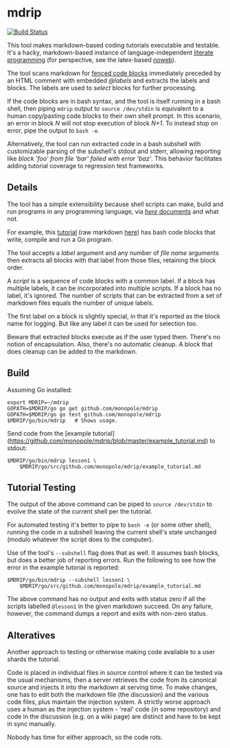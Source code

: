 # mdrip

[![Build Status](https://travis-ci.org/monopole/mdrip.svg?branch=master)](https://travis-ci.org/monopole/mdrip)

This tool makes markdown-based coding tutorials executable and
testable.  It's a hacky, markdown-based instance of
language-independent [literate
programming](http://en.wikipedia.org/wiki/Literate_programming) (for
perspective, see the latex-based
[noweb](http://en.wikipedia.org/wiki/Noweb)).

The tool scans markdown for [fenced code
blocks](https://help.github.com/articles/github-flavored-markdown/#fenced-code-blocks)
immediately preceded by an HTML comment with embedded _@labels_ and
extracts the labels and blocks.  The labels are used to _select_ blocks
for further processing.

If the code blocks are in bash syntax, and the tool is itself running
in a bash shell, then piping `mdrip` output to `source /dev/stdin` is
equivalent to a human copy/pasting code blocks to their own shell
prompt.  In this scenario, an error in block _N_ will not stop
execution of block _N+1_.  To instead stop on error, pipe the output
to `bash -e`.

Alternatively, the tool can run extracted code in a bash subshell with
customizable parsing of the subshell's stdout and stderr, allowing
reporting like _block 'foo' from file 'bar' failed with error 'baz'_.
This behavior facilitates adding tutorial coverage to regression test
frameworks.

## Details

The tool has a simple extensibility because shell scripts can
make, build and run programs in any programming language, via [_here_
documents](http://tldp.org/LDP/abs/html/here-docs.html) and what not.

For example, this
[tutorial](https://github.com/monopole/mdrip/blob/master/example_tutorial.md)
(raw markdown
[here](https://raw.githubusercontent.com/monopole/mdrip/master/example_tutorial.md))
has bash code blocks that write, compile and run a Go program.

The tool accepts a _label_ argument and any number of _file name_
arguments then extracts all blocks with that label from those files,
retaining the block order.

A _script_ is a sequence of code blocks with a common label.  If a
block has multiple labels, it can be incorporated into multiple
scripts.  If a block has no label, it's ignored.  The number of
scripts that can be extracted from a set of markdown files equals the
number of unique labels.

The first label on a block is slightly special, in that it's
reported as the block name for logging.  But like any label
it can be used for selection too.

Beware that extracted blocks execute as if the user typed them.
There's no notion of encapsulation.  Also, there's no automatic
cleanup.  A block that does cleanup can be added to the markdown.

## Build

Assuming Go installed:

```
export MDRIP=~/mdrip
GOPATH=$MDRIP/go go get github.com/monopole/mdrip
GOPATH=$MDRIP/go go test github.com/monopole/mdrip
$MDRIP/go/bin/mdrip   # Shows usage.
```

Send code from the [example tutorial]
(https://github.com/monopole/mdrip/blob/master/example_tutorial.md) to
stdout:

```
$MDRIP/go/bin/mdrip lesson1 \
    $MDRIP/go/src/github.com/monopole/mdrip/example_tutorial.md
```

## Tutorial Testing

The output of the above command can be piped to `source /dev/stdin` to
evolve the state of the current shell per the tutorial.

For automated testing it's better to pipe to `bash -e` (or some other
shell), running the code in a subshell leaving the current shell's
state unchanged (modulo whatever the script does to the computer).

Use of the tool's `--subshell` flag does that as well.  It assumes
bash blocks, but does a better job of reporting errors.
Run the following to see how the error in the example tutorial
is reported:

```
$MDRIP/go/bin/mdrip --subshell lesson1 \
    $MDRIP/go/src/github.com/monopole/mdrip/example_tutorial.md
```

The above command has no output and exits with status zero if all the
scripts labelled `@lesson1` in the given markdown succeed.  On any
failure, however, the command dumps a report and exits with non-zero
status.

## Alteratives

Another approach to testing or otherwise making code available to a user
shards the tutorial.

Code is placed in individual files in source control where it can be
tested via the usual mechanisms, then a server retrieves the code from
its canonical source and injects it into the markdown at serving time.
To make changes, one has to edit both the markdown file (the
discussion) and the various code files, plus maintain the injection
system.  A strictly worse approach uses a human as the injection
system - 'real' code (in some repository) and code in the discussion
(e.g.  on a wiki page) are distinct and have to be kept in sync
manually.

Nobody has time for either approach, so the code rots.
